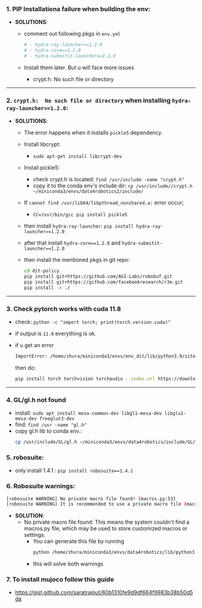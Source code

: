 

### 1. PIP Installationa failure when building the env:

- **SOLUTIONS**:
    - comment out following pkgs in `env.yml`
        ```yml
        # - hydra-ray-launcher==1.2.0
        # - hydra-core==1.2.0
        # - hydra-submitit-launcher==1.2.0
        ```

    - Install them later. But u will face more issues 
        - crypt.h:  No such file or directory

---

### 2. `crypt.h:  No such file or directory` when installing `hydra-ray-launcher==1.2.0`:

- **SOLUTIONS**:
    - The error happens when it installs `pickle5` dependency.
    - Install libcrypt:
        - ```sudo apt-get install libcrypt-dev```
    - Install pickle5:
        - check crypt.h is located: `find /usr/include -name "crypt.h"`
        - copy it to the conda env's include dir:  `cp /usr/include//crypt.h ~/miniconda3/envs/data4robotics2/include/`

    - If `cannot find /usr/lib64/libpthread_nonshared.a:` error occur;
        - `CC=/usr/bin/gcc pip install pickle5`

    - then install `hydra-ray-launcher`: `pip install hydra-ray-launcher==1.2.0`

    - after that install `hydra-core==1.2.0` and `hydra-submitit-launcher==1.2.0`

    - then install the mentioned pkgs in git repo:
        ```bash
        cd dit-policy
        pip install git+https://github.com/AGI-Labs/robobuf.git
        pip install git+https://github.com/facebookresearch/r3m.git
        pip install -e ./
        ```

---

### 3. Check pytorch works with cuda 11.8

- check: ```python -c "import torch; print(torch.version.cuda)"```
- if output is `11.8` everything is ok.
- if u get an error
    ```bash
    ImportError: /home/zhura/miniconda3/envs/env_dit/lib/python3.9/site-packages/torch/lib/libtorch_cpu.so: undefined symbol: iJIT_NotifyEvent
    ```

    then do:

    ```bash
    pip install torch torchvision torchaudio --index-url https://download.pytorch.org/whl/cu118
    ```

---


### 4. GL/gl.h not found

- install: ```sudo apt install mesa-common-dev libgl1-mesa-dev libglu1-mesa-dev freeglut3-dev```
- find: ```find /usr -name "gl.h"```
- copy gl.h lib to conda env.: 
    ```bash
    cp /usr/include/GL/gl.h ~/miniconda3/envs/data4robotics/include/GL/
    ```

### 5. robosuite:
- only install 1.4.1 : ```pip install robosuite==1.4.1```


### 6. Robosuite warnings:
```bash
[robosuite WARNING] No private macro file found! (macros.py:53)
[robosuite WARNING] It is recommended to use a private macro file (macros.py:54)
```
- **SOLUTION**:
    - No private macro file found: This means the system couldn't find a macros.py file, which may be used to store customized macros or settings.
        - You can generate this file by running
            ```bash
            python /home/zhura/miniconda3/envs/data4robotics/lib/python3.9/site-packages/robosuite/scripts/setup_macros.py
            ```
        - this will solve both warnings

### 7. To install mujoco follow this guide
 - https://gist.github.com/saratrajput/60b1310fe9d9df664f9983b38b50d5da
